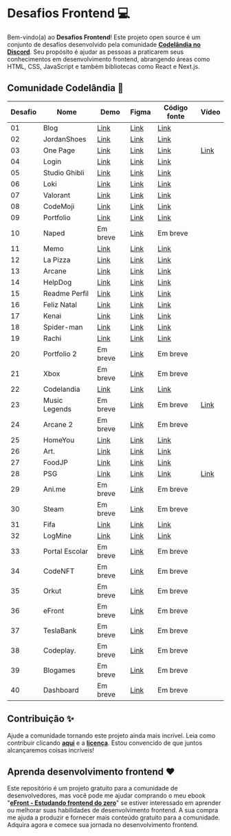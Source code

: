 # Desafios Frontend 💻

Bem-vindo(a) ao **Desafios Frontend**! Este projeto open source é um conjunto de desafios desenvolvido pela comunidade **[Codelândia no Discord](https://discord.com/invite/QevDJqCzaY)**. Seu propósito é ajudar as pessoas a praticarem seus conhecimentos em desenvolvimento frontend, abrangendo áreas como HTML, CSS, JavaScript e também bibliotecas como React e Next.js.

## Comunidade Codelândia 🎉

| Desafio | Nome        | Demo | Figma    | Código fonte | Vídeo | 
| -- | -------------- | -------- | -------- | ------------ |  ------------ |
| 01 | Blog           | [Link](https://renans80.github.io/blog-codelandia/) | [Link](https://www.figma.com/file/Yb9IBH56g7T1hdIyZ3BMNO/Desafios---Codel%C3%A2ndia?type=design&node-id=0-1&mode=design&t=y8MCYFp0EDOred8A-0) | [Link](https://github.com/RenanS80/blog-codelandia) |
| 02 | JordanShoes    | [Link](https://renans80.github.io/jordanshoes/) | [Link](https://www.figma.com/file/Yb9IBH56g7T1hdIyZ3BMNO/Desafios---Codel%C3%A2ndia?type=design&node-id=1883-2&mode=design&t=y8MCYFp0EDOred8A-0) | [Link](https://github.com/RenanS80/jordanshoes) |
| 03 | One Page       | [Link](https://renans80.github.io/one-page/) | [Link](https://www.figma.com/file/Yb9IBH56g7T1hdIyZ3BMNO/Desafios---Codel%C3%A2ndia?type=design&node-id=3725-2&mode=design&t=y8MCYFp0EDOred8A-0) | [Link](https://github.com/RenanS80/one-page) | [Link](https://www.youtube.com/watch?v=OPeMr0yYP0c) |
| 04 | Login          | [Link](https://renans80.github.io/login/) | [Link](https://www.figma.com/file/Yb9IBH56g7T1hdIyZ3BMNO/Desafios---Codel%C3%A2ndia?type=design&node-id=4261-2&mode=design&t=y8MCYFp0EDOred8A-0) | [Link](https://github.com/RenanS80/login) |
| 05 | Studio Ghibli  | [Link](https://renan-a-viagem-de-chihiro.netlify.app/) | [Link](https://www.figma.com/file/Yb9IBH56g7T1hdIyZ3BMNO/Desafios---Codel%C3%A2ndia?type=design&node-id=5854-2&mode=design&t=y8MCYFp0EDOred8A-0) | [Link](https://github.com/RenanS80/a-viagem-de-chihiro) |
| 06 | Loki           | [Link](https://renans80.github.io/loki/) | [Link](https://www.figma.com/file/Yb9IBH56g7T1hdIyZ3BMNO/Desafios---Codel%C3%A2ndia?type=design&node-id=7539-2&mode=design&t=y8MCYFp0EDOred8A-0) | [Link](https://github.com/RenanS80/loki) |
| 07 | Valorant       | [Link](https://renans80.github.io/valorant/) | [Link](https://www.figma.com/file/Yb9IBH56g7T1hdIyZ3BMNO/Desafios---Codel%C3%A2ndia?type=design&node-id=10048-2&mode=design&t=y8MCYFp0EDOred8A-0) | [Link](https://github.com/RenanS80/valorant) |
| 08 | CodeMoji       | [Link](https://renans80.github.io/codemoji/) | [Link](https://www.figma.com/file/Yb9IBH56g7T1hdIyZ3BMNO/Desafios---Codel%C3%A2ndia?type=design&node-id=11471-2&mode=design&t=y8MCYFp0EDOred8A-0) | [Link](https://github.com/RenanS80/codemoji) |
| 09 | Portfolio      | [Link](https://epic-heyrovsky-0dcebb.netlify.app/) | [Link](https://www.figma.com/file/Yb9IBH56g7T1hdIyZ3BMNO/Desafios---Codel%C3%A2ndia?type=design&node-id=13190-2&mode=design&t=y8MCYFp0EDOred8A-0) | [Link](https://github.com/danieljvsa/portfolio-example) |
| 10 | Naped          | Em breve | [Link](https://www.figma.com/file/Yb9IBH56g7T1hdIyZ3BMNO/Desafios---Codel%C3%A2ndia?type=design&node-id=15409-2&mode=design&t=y8MCYFp0EDOred8A-0) | Em breve     |
| 11 | Memo           | [Link](https://renans80.github.io/jogo-da-memoria-halloween/) | [Link](https://www.figma.com/file/Yb9IBH56g7T1hdIyZ3BMNO/Desafios---Codel%C3%A2ndia?type=design&node-id=29500-2&mode=design&t=y8MCYFp0EDOred8A-0) | [Link](https://github.com/RenanS80/jogo-da-memoria-halloween) |
| 12 | La Pizza       | [Link](https://renan-la-pizza.netlify.app/) | [Link](https://www.figma.com/file/Yb9IBH56g7T1hdIyZ3BMNO/Desafios---Codel%C3%A2ndia?type=design&node-id=31037-2&mode=design&t=y8MCYFp0EDOred8A-0) | [Link](https://github.com/RenanS80/jogo-da-memoria-halloween) |
| 13 | Arcane         | [Link](https://renans80.github.io/arcane/) | [Link](https://www.figma.com/file/Yb9IBH56g7T1hdIyZ3BMNO/Desafios---Codel%C3%A2ndia?type=design&node-id=32427-3&mode=design&t=y8MCYFp0EDOred8A-0) | [Link](https://github.com/RenanS80/arcane) |
| 14 | HelpDog        | [Link]() | [Link](https://www.figma.com/file/Yb9IBH56g7T1hdIyZ3BMNO/Desafios---Codel%C3%A2ndia?type=design&node-id=32505-3&mode=design&t=y8MCYFp0EDOred8A-0) | [Link](https://github.com/iuryyxd/desafios-codelandia/tree/main/Desafio14) |
| 15 | Readme Perfil  | [Link](https://github.com/iuricode) | [Link](https://www.figma.com/file/Yb9IBH56g7T1hdIyZ3BMNO/Desafios---Codel%C3%A2ndia?type=design&node-id=91008-999&mode=design&t=s1zO4BTEBpag8Kdy-0) | [Link](https://github.com/iuricode/iuricode) |
| 16 | Feliz Natal    | [Link](https://renan-natal-codelandia.netlify.app/) | [Link](https://www.figma.com/file/Yb9IBH56g7T1hdIyZ3BMNO/Desafios---Codel%C3%A2ndia?type=design&node-id=39340-782&mode=design&t=y8MCYFp0EDOred8A-0) | [Link](https://github.com/RenanS80/natal) |
| 17 | Kenai          | [Link](https://igorgll-kenai-movies.netlify.app/) | [Link](https://www.figma.com/file/Yb9IBH56g7T1hdIyZ3BMNO/Desafios---Codel%C3%A2ndia?type=design&node-id=40282-715&mode=design&t=y8MCYFp0EDOred8A-0) | [Link](https://github.com/Igorgll/Kenai-Movies) |
| 18 | Spider-man     | [Link](https://lyzzandro.github.io/desafio-18/) | [Link](https://www.figma.com/file/Yb9IBH56g7T1hdIyZ3BMNO/Desafios---Codel%C3%A2ndia?type=design&node-id=41278-752&mode=design&t=y8MCYFp0EDOred8A-0) | [Link](https://github.com/lyzzandro/desafio-18) |
| 19 | Rachi          | [Link](https://iuryyxd.github.io/desafios-codelandia/Desafio19/) | [Link](https://www.figma.com/file/Yb9IBH56g7T1hdIyZ3BMNO/Desafios---Codel%C3%A2ndia?type=design&node-id=41733-754&mode=design&t=y8MCYFp0EDOred8A-0) | [Link](https://github.com/iuryyxd/desafios-codelandia/tree/main/Desafio19) |
| 20 | Portfolio 2    | Em breve     | [Link](https://www.figma.com/file/Yb9IBH56g7T1hdIyZ3BMNO/Desafios---Codel%C3%A2ndia?type=design&node-id=58198-756&mode=design&t=y8MCYFp0EDOred8A-0) | Em breve     |
| 21 | Xbox           | Em breve     | [Link](https://www.figma.com/file/Yb9IBH56g7T1hdIyZ3BMNO/Desafios---Codel%C3%A2ndia?type=design&node-id=64381-758&mode=design&t=y8MCYFp0EDOred8A-0) | Em breve     |
| 22 | Codelandia     | [Link](https://iuryyxd.github.io/desafios-codelandia/Desafio22/) | [Link](https://www.figma.com/file/Yb9IBH56g7T1hdIyZ3BMNO/Desafios---Codel%C3%A2ndia?type=design&node-id=70013-760&mode=design&t=y8MCYFp0EDOred8A-0) | [Link](https://github.com/iuryyxd/desafios-codelandia/tree/main/Desafio22) |
| 23 | Music Legends  | Em breve     | [Link](https://www.figma.com/file/Yb9IBH56g7T1hdIyZ3BMNO/Desafios---Codel%C3%A2ndia?type=design&node-id=80254-762&mode=design&t=y8MCYFp0EDOred8A-0) | Em breve     | [Link](https://www.youtube.com/watch?v=igI3jKsOyMA) |
| 24 | Arcane 2       | Em breve     | [Link](https://www.figma.com/file/Yb9IBH56g7T1hdIyZ3BMNO/Desafios---Codel%C3%A2ndia?type=design&node-id=88764-795&mode=design&t=y8MCYFp0EDOred8A-0) | Em breve     |
| 25 | HomeYou        | [Link](https://iuryyxd.github.io/desafios-codelandia/Desafio25/) | [Link](https://www.figma.com/file/Yb9IBH56g7T1hdIyZ3BMNO/Desafios---Codel%C3%A2ndia?type=design&node-id=88764-796&mode=design&t=y8MCYFp0EDOred8A-0) | [Link](https://github.com/iuryyxd/desafios-codelandia/tree/main/Desafio25) |
| 26 | Art.           | [Link](https://artwebsitee.netlify.app/) | [Link](https://www.figma.com/file/Yb9IBH56g7T1hdIyZ3BMNO/Desafios---Codel%C3%A2ndia?type=design&node-id=93571-1385&mode=design&t=y8MCYFp0EDOred8A-0) | [Link](https://github.com/iuryyxd/desafios-codelandia/tree/main/Desafio26) |
| 27 | FoodJP         | [Link](https://iuryyxd.github.io/desafios-codelandia/Desafio27/) | [Link](https://www.figma.com/file/Yb9IBH56g7T1hdIyZ3BMNO/Desafios---Codel%C3%A2ndia?type=design&node-id=107523-1216&mode=design&t=y8MCYFp0EDOred8A-0) | [Link](https://github.com/iuryyxd/desafios-codelandia/tree/main/Desafio27) |
| 28 | PSG            | [Link](https://iuryyxd.github.io/desafios-codelandia/Desafio28/) | [Link](https://www.figma.com/file/Yb9IBH56g7T1hdIyZ3BMNO/Desafios---Codel%C3%A2ndia?type=design&node-id=115719-1222&mode=design&t=y8MCYFp0EDOred8A-0) | [Link](https://github.com/iuryyxd/desafios-codelandia/tree/main/Desafio28) | [Link](https://www.youtube.com/watch?v=KI2FCnNKHSI) |
| 29 | Ani.me         | Em breve     | [Link](https://www.figma.com/file/Yb9IBH56g7T1hdIyZ3BMNO/Desafios---Codel%C3%A2ndia?type=design&node-id=130247-1282&mode=design&t=y8MCYFp0EDOred8A-0) | Em breve     |
| 30 | Steam          | Em breve     | [Link](https://www.figma.com/file/Yb9IBH56g7T1hdIyZ3BMNO/Desafios---Codel%C3%A2ndia?type=design&node-id=133656-1286&mode=design&t=y8MCYFp0EDOred8A-0) | Em breve     |
| 31 | Fifa           | [Link](https://iuryyxd.github.io/desafios-codelandia/Desafio31/) | [Link](https://www.figma.com/file/Yb9IBH56g7T1hdIyZ3BMNO/Desafios---Codel%C3%A2ndia?type=design&node-id=152536-1288&mode=design&t=y8MCYFp0EDOred8A-0) | [Link](https://github.com/iuryyxd/desafios-codelandia/tree/main/Desafio31) |
| 32 | LogMine        | [Link](https://iuryyxd.github.io/desafios-codelandia/Desafio32/) | [Link](https://www.figma.com/file/Yb9IBH56g7T1hdIyZ3BMNO/Desafios---Codel%C3%A2ndia?type=design&node-id=157395-3193&mode=design&t=y8MCYFp0EDOred8A-0) | [Link](https://github.com/iuryyxd/desafios-codelandia/tree/main/Desafio32) |
| 33 | Portal Escolar | Em breve     | [Link](https://www.figma.com/file/Yb9IBH56g7T1hdIyZ3BMNO/Desafios---Codel%C3%A2ndia?type=design&node-id=163987-3195&mode=design&t=y8MCYFp0EDOred8A-0) | Em breve     |
| 34 | CodeNFT        | Em breve     | [Link](https://www.figma.com/file/Yb9IBH56g7T1hdIyZ3BMNO/Desafios---Codel%C3%A2ndia?type=design&node-id=165830-3323&mode=design&t=y8MCYFp0EDOred8A-0) | Em breve     |
| 35 | Orkut          | Em breve     | [Link](https://www.figma.com/file/Yb9IBH56g7T1hdIyZ3BMNO/Desafios---Codel%C3%A2ndia?type=design&node-id=171980-3522&mode=design&t=y8MCYFp0EDOred8A-0) | Em breve     |
| 36 | eFront         | Em breve     | [Link](https://www.figma.com/file/Yb9IBH56g7T1hdIyZ3BMNO/Desafios---Codel%C3%A2ndia?type=design&node-id=179485-3594&mode=design&t=y8MCYFp0EDOred8A-0) | Em breve     |
| 37 | TeslaBank      | Em breve     | [Link](https://www.figma.com/file/Yb9IBH56g7T1hdIyZ3BMNO/Desafios---Codel%C3%A2ndia?type=design&node-id=191725-3600&mode=design&t=y8MCYFp0EDOred8A-0) | Em breve     |
| 38 | Codeplay.      | Em breve     | [Link](https://www.figma.com/file/Yb9IBH56g7T1hdIyZ3BMNO/Desafios---Codel%C3%A2ndia?type=design&node-id=198105-3606&mode=design&t=y8MCYFp0EDOred8A-0) | Em breve     |
| 39 | Blogames       | Em breve     | [Link](https://www.figma.com/file/Yb9IBH56g7T1hdIyZ3BMNO/Desafios---Codel%C3%A2ndia?type=design&node-id=210567-3649&mode=design&t=y8MCYFp0EDOred8A-0) | Em breve     |
| 40 | Dashboard      | Em breve     | [Link](https://www.figma.com/file/Yb9IBH56g7T1hdIyZ3BMNO/Desafios---Codel%C3%A2ndia?type=design&node-id=224375-16&mode=design&t=u8FHTHFEUhvLMv9D-0) | Em breve     |

## Contribuição ✨

Ajude a comunidade tornando este projeto ainda mais incrível. Leia como contribuir clicando **[aqui](https://github.com/iuricode/desafios-frontend/blob/main/CONTRIBUTING.md)** e a **[licença](https://github.com/iuricode/desafios-frontend/blob/main/LICENSE.md)**. Estou convencido de que juntos alcançaremos coisas incríveis! 

## Aprenda desenvolvimento frontend ❤️

Este repositório é um projeto gratuito para a comunidade de desenvolvedores, mas você pode me ajudar comprando o meu ebook "**[eFront - Estudando frontend do zero](https://iuricode.com/efront)**" se estiver interessado em aprender ou melhorar suas habilidades de desenvolvimento frontend. A sua compra me ajuda a produzir e fornecer mais conteúdo gratuito para a comunidade. Adquira agora e comece sua jornada no desenvolvimento frontend.
